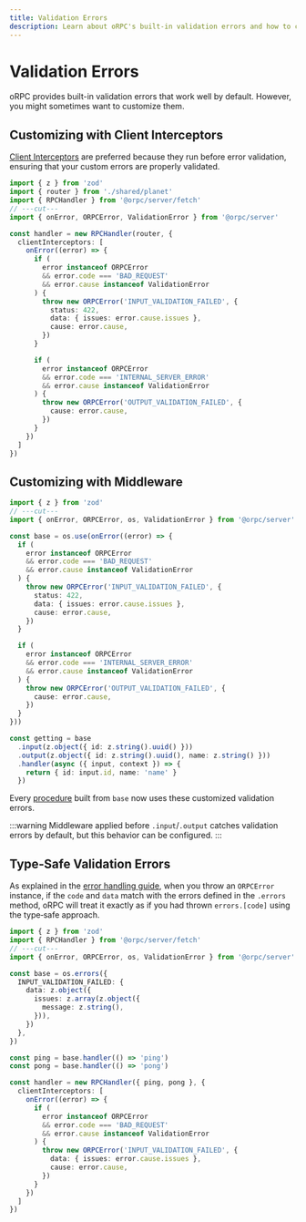 ```yaml
---
title: Validation Errors
description: Learn about oRPC's built-in validation errors and how to customize them.
---
```


# Validation Errors

oRPC provides built-in validation errors that work well by default. However, you might sometimes want to customize them.

## Customizing with Client Interceptors

[Client Interceptors](/docs/lifecycle) are preferred because they run before error validation, ensuring that your custom errors are properly validated.

```ts twoslash
import { z } from 'zod'
import { router } from './shared/planet'
import { RPCHandler } from '@orpc/server/fetch'
// ---cut---
import { onError, ORPCError, ValidationError } from '@orpc/server'

const handler = new RPCHandler(router, {
  clientInterceptors: [
    onError((error) => {
      if (
        error instanceof ORPCError
        && error.code === 'BAD_REQUEST'
        && error.cause instanceof ValidationError
      ) {
        throw new ORPCError('INPUT_VALIDATION_FAILED', {
          status: 422,
          data: { issues: error.cause.issues },
          cause: error.cause,
        })
      }

      if (
        error instanceof ORPCError
        && error.code === 'INTERNAL_SERVER_ERROR'
        && error.cause instanceof ValidationError
      ) {
        throw new ORPCError('OUTPUT_VALIDATION_FAILED', {
          cause: error.cause,
        })
      }
    })
  ]
})
```

## Customizing with Middleware

```ts twoslash
import { z } from 'zod'
// ---cut---
import { onError, ORPCError, os, ValidationError } from '@orpc/server'

const base = os.use(onError((error) => {
  if (
    error instanceof ORPCError
    && error.code === 'BAD_REQUEST'
    && error.cause instanceof ValidationError
  ) {
    throw new ORPCError('INPUT_VALIDATION_FAILED', {
      status: 422,
      data: { issues: error.cause.issues },
      cause: error.cause,
    })
  }

  if (
    error instanceof ORPCError
    && error.code === 'INTERNAL_SERVER_ERROR'
    && error.cause instanceof ValidationError
  ) {
    throw new ORPCError('OUTPUT_VALIDATION_FAILED', {
      cause: error.cause,
    })
  }
}))

const getting = base
  .input(z.object({ id: z.string().uuid() }))
  .output(z.object({ id: z.string().uuid(), name: z.string() }))
  .handler(async ({ input, context }) => {
    return { id: input.id, name: 'name' }
  })
```

Every [procedure](/docs/procedure) built from `base` now uses these customized validation errors.

:::warning
Middleware applied before `.input`/`.output` catches validation errors by default, but this behavior can be configured.
:::

## Type‑Safe Validation Errors

As explained in the [error handling guide](/docs/error-handling#combining-both-approaches), when you throw an `ORPCError` instance, if the `code` and `data` match with the errors defined in the `.errors` method, oRPC will treat it exactly as if you had thrown `errors.[code]` using the type‑safe approach.

```ts twoslash
import { z } from 'zod'
import { RPCHandler } from '@orpc/server/fetch'
// ---cut---
import { onError, ORPCError, os, ValidationError } from '@orpc/server'

const base = os.errors({
  INPUT_VALIDATION_FAILED: {
    data: z.object({
      issues: z.array(z.object({
        message: z.string(),
      })),
    })
  },
})

const ping = base.handler(() => 'ping')
const pong = base.handler(() => 'pong')

const handler = new RPCHandler({ ping, pong }, {
  clientInterceptors: [
    onError((error) => {
      if (
        error instanceof ORPCError
        && error.code === 'BAD_REQUEST'
        && error.cause instanceof ValidationError
      ) {
        throw new ORPCError('INPUT_VALIDATION_FAILED', {
          data: { issues: error.cause.issues },
          cause: error.cause,
        })
      }
    })
  ]
})
```
